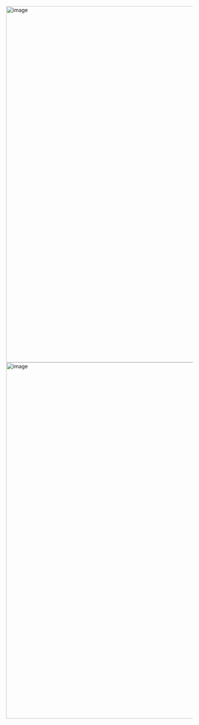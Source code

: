 <img width="960" alt="image" src="https://github.com/user-attachments/assets/984b4962-a05b-4ae1-905f-d577e00a532c" />
<img width="960" alt="image" src="https://github.com/user-attachments/assets/f39e768d-7e6d-440c-9323-366969794ace" />


